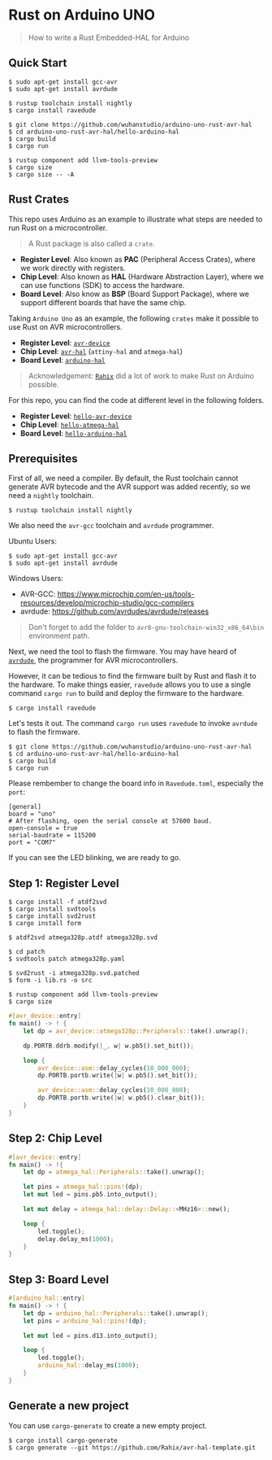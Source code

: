# Rust on Arduino UNO

> How to write a Rust Embedded-HAL for Arduino

## Quick Start

```
$ sudo apt-get install gcc-avr
$ sudo apt-get install avrdude

$ rustup toolchain install nightly
$ cargo install ravedude

$ git clone https://github.com/wuhanstudio/arduino-uno-rust-avr-hal
$ cd arduino-uno-rust-avr-hal/hello-arduino-hal
$ cargo build
$ cargo run

$ rustup component add llvm-tools-preview
$ cargo size
$ cargo size -- -A
```

## Rust Crates

This repo uses Arduino as an example to illustrate what steps are needed to run Rust on a microcontroller.

> A Rust package is also called a `crate`.

- **Register Level**: Also known as **PAC** (Peripheral Access Crates), where we work directly with registers.
- **Chip Level**: Also known as **HAL** (Hardware Abstraction Layer), where we can use functions (SDK) to access the hardware.
- **Board Level**: Also know as **BSP** (Board Support Package), where we support different boards that have the same chip.

Taking `Arduino Uno` as an example, the following `crates` make it possible to use Rust on AVR microcontrollers.

- **Register Level**: [`avr-device`](https://crates.io/crates/avr-device)
- **Chip Level**: [`avr-hal`](https://github.com/Rahix/avr-hal) (`attiny-hal` and `atmega-hal`)
- **Board Level**: [`arduino-hal`](https://github.com/Rahix/avr-hal/tree/main/arduino-hal)

> Acknowledgement: [`Rahix`](https://github.com/Rahix/) did a lot of work to make Rust on Arduino possible.

For this repo, you can find the code at different level in the following folders.

- **Register Level**: [`hello-avr-device`](hello-avr-device/)
- **Chip Level**: [`hello-atmega-hal`](hello-atmega-hal/)
- **Board Level**: [`hello-arduino-hal`](hello-arduino-hal/)

## Prerequisites

First of all, we need a compiler. By default, the Rust toolchain cannot generate AVR bytecode and the AVR support was added recently, so we need a `nightly` toolchain.

```
$ rustup toolchain install nightly
```

We also need the `avr-gcc` toolchain and `avrdude` programmer.

Ubuntu Users:

```
$ sudo apt-get install gcc-avr
$ sudo apt-get install avrdude
```

Windows Users:

- AVR-GCC: https://www.microchip.com/en-us/tools-resources/develop/microchip-studio/gcc-compilers
- avrdude: https://github.com/avrdudes/avrdude/releases

> Don't forget to add the folder to `avr8-gnu-toolchain-win32_x86_64\bin` environment path.

Next, we need the tool to flash the firmware. You may have heard of [`avrdude`](https://github.com/avrdudes/avrdude), the programmer for AVR microcontrollers.

However, it can be tedious to find the firmware built by Rust and flash it to the hardware. To make things easier, `ravedude` allows you to use a single command `cargo run` to build and deploy the firmware to the hardware.

```
$ cargo install ravedude
```

Let's tests it out. The command `cargo run` uses `ravedude` to invoke `avrdude` to flash the firmware.

```
$ git clone https://github.com/wuhanstudio/arduino-uno-rust-avr-hal
$ cd arduino-uno-rust-avr-hal/hello-arduino-hal
$ cargo build
$ cargo run
```

Please rembember to change the board info in `Ravedude.toml`, especially the `port`:

```
[general]
board = "uno"
# After flashing, open the serial console at 57600 baud.
open-console = true
serial-baudrate = 115200
port = "COM7"
```

If you can see the LED blinking, we are ready to go.

## Step 1: Register Level

```
$ cargo install -f atdf2svd
$ cargo install svdtools
$ cargo install svd2rust
$ cargo install form
```

```
$ atdf2svd atmega328p.atdf atmega328p.svd

$ cd patch
$ svdtools patch atmega328p.yaml

$ svd2rust -i atmega328p.svd.patched
$ form -i lib.rs -o src
```

```
$ rustup component add llvm-tools-preview
$ cargo size
```

```Rust
#[avr_device::entry]
fn main() -> ! {
    let dp = avr_device::atmega328p::Peripherals::take().unwrap();

    dp.PORTB.ddrb.modify(|_, w| w.pb5().set_bit());

    loop {
        avr_device::asm::delay_cycles(10_000_000);
        dp.PORTB.portb.write(|w| w.pb5().set_bit());

        avr_device::asm::delay_cycles(10_000_000);
        dp.PORTB.portb.write(|w| w.pb5().clear_bit());
    }
}
```

## Step 2: Chip Level

```Rust
#[avr_device::entry]
fn main() -> !{
    let dp = atmega_hal::Peripherals::take().unwrap();

    let pins = atmega_hal::pins!(dp);
    let mut led = pins.pb5.into_output();

    let mut delay = atmega_hal::delay::Delay::<MHz16>::new();

    loop {
        led.toggle();
        delay.delay_ms(1000);
    }
}
```

## Step 3: Board Level

```Rust
#[arduino_hal::entry]
fn main() -> ! {
    let dp = arduino_hal::Peripherals::take().unwrap();
    let pins = arduino_hal::pins!(dp);

    let mut led = pins.d13.into_output();

    loop {
        led.toggle();
        arduino_hal::delay_ms(1000);
    }
}
```

## Generate a new project

You can use `cargo-generate` to create a new empty project.

```
$ cargo install cargo-generate
$ cargo generate --git https://github.com/Rahix/avr-hal-template.git
```
